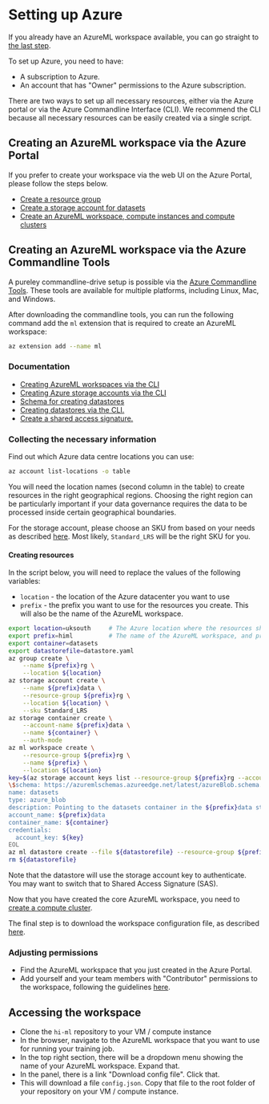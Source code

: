 # Setting up Azure

If you already have an AzureML workspace available, you can go straight to [the last step](#accessing-the-workspace).

To set up Azure, you need to have:

- A subscription to Azure.
- An account that has "Owner" permissions to the Azure subscription.

There are two ways to set up all necessary resources, either via the Azure portal or via the Azure Commandline Interface (CLI).
We recommend the CLI because all necessary resources can be easily created via a single script.

## Creating an AzureML workspace via the Azure Portal

If you prefer to create your workspace via the web UI on the Azure Portal, please follow the steps below.

- [Create a resource
  group](https://docs.microsoft.com/en-us/azure/azure-resource-manager/management/manage-resource-groups-portal)
- [Create a storage account for
  datasets](https://docs.microsoft.com/en-us/azure/storage/common/storage-account-create?tabs=azure-portal)
- [Create an AzureML workspace, compute instances and compute clusters](https://docs.microsoft.com/en-us/azure/machine-learning/quickstart-create-resources)

## Creating an AzureML workspace via the Azure Commandline Tools

A pureley commandline-drive setup is possible via the [Azure Commandline Tools](https://docs.microsoft.com/en-us/cli/azure/). These tools are available for multiple platforms, including Linux, Mac, and Windows.

After downloading the commandline tools, you can run the following command add the `ml` extension that is required to create an AzureML workspace:

```bash
az extension add --name ml
```

### Documentation

- [Creating AzureML workspaces via the CLI](https://docs.microsoft.com/en-us/azure/machine-learning/how-to-manage-workspace-cli)
- [Creating Azure storage accounts via the CLI](https://docs.microsoft.com/en-us/cli/azure/storage?view=azure-cli-latest)
- [Schema for creating datastores](https://docs.microsoft.com/en-us/azure/machine-learning/reference-yaml-datastore-blob)
- [Creating datastores via the CLI.](https://docs.microsoft.com/en-us/cli/azure/ml/datastore?view=azure-cli-latest)
- [Create a shared access signature.](https://docs.microsoft.com/en-us/azure/storage/blobs/storage-blob-user-delegation-sas-create-cli)

### Collecting the necessary information

Find out which Azure data centre locations you can use:

```bash
az account list-locations -o table
```

You will need the location names (second column in the table) to create resources in the right geographical regions. Choosing the right region can be particularly important if your data governance requires the data to be processed inside certain geographical boundaries.

For the storage account, please choose an SKU from based on your needs as described [here](https://docs.microsoft.com/en-us/rest/api/storagerp/srp_sku_types). Most likely, `Standard_LRS` will be the right SKU for you.

#### Creating resources

In the script below, you will need to replace the values of the following variables:

- `location` - the location of the Azure datacenter you want to use
- `prefix` - the prefix you want to use for the resources you create. This will also be the name of the AzureML workspace.

```bash
export location=uksouth     # The Azure location where the resources should be created
export prefix=himl          # The name of the AzureML workspace, and prefix for all other resources
export container=datasets
export datastorefile=datastore.yaml
az group create \
    --name ${prefix}rg \
    --location ${location}
az storage account create \
    --name ${prefix}data \
    --resource-group ${prefix}rg \
    --location ${location} \
    --sku Standard_LRS
az storage container create \
    --account-name ${prefix}data \
    --name ${container} \
    --auth-mode
az ml workspace create \
    --resource-group ${prefix}rg \
    --name ${prefix} \
    --location ${location}
key=$(az storage account keys list --resource-group ${prefix}rg --account-name ${prefix}data --query [0].value -o tsv)cat >${datastorefile} <<EOL
\$schema: https://azuremlschemas.azureedge.net/latest/azureBlob.schema.json
name: datasets
type: azure_blob
description: Pointing to the datasets container in the ${prefix}data storage account.
account_name: ${prefix}data
container_name: ${container}
credentials:
  account_key: ${key}
EOL
az ml datastore create --file ${datastorefile} --resource-group ${prefix}rg --workspace-name ${prefix}
rm ${datastorefile}
```

Note that the datastore will use the storage account key to authenticate. You may want to switch that to Shared Access Signature (SAS).

Now that you have created the core AzureML workspace, you need to
[create a compute cluster](https://docs.microsoft.com/en-us/azure/machine-learning/quickstart-create-resources#cluster).

The final step is to download the workspace configuration file, as described [here](#accessing-the-workspace).

### Adjusting permissions

- Find the AzureML workspace that you just created in the Azure Portal.
- Add yourself and your team members with "Contributor" permissions to the workspace, following the guidelines [here](https://docs.microsoft.com/en-us/azure/role-based-access-control/role-assignments-portal?tabs=current).

## Accessing the workspace

- Clone the `hi-ml` repository to your VM / compute instance
- In the browser, navigate to the AzureML workspace that you want to use for running your training job.
- In the top right section, there will be a dropdown menu showing the name of your AzureML workspace. Expand that.
- In the panel, there is a link "Download config file". Click that.
- This will download a file `config.json`. Copy that file to the root folder of your repository on your VM / compute
  instance.
